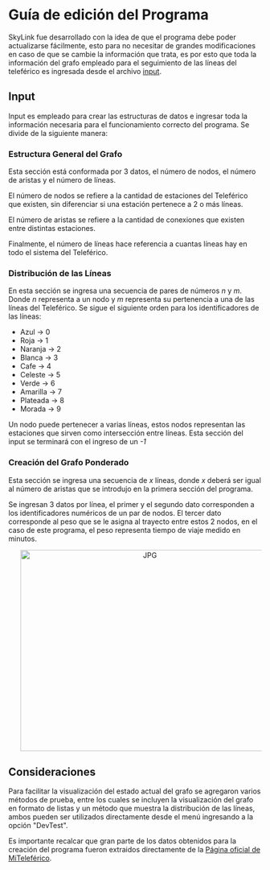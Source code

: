 # Guía de edición del Programa
SkyLink fue desarrollado con la idea de que el programa debe poder actualizarse fácilmente, esto para no necesitar de grandes modificaciones en caso de que se cambie la información que trata, es por esto que toda la información del grafo empleado para el seguimiento de las líneas del teleférico es ingresada desde el archivo [input](input.txt).

## Input
Input es empleado para crear las estructuras de datos e ingresar toda la información necesaria para el funcionamiento correcto del programa. Se divide de la siguiente manera:
### Estructura General del Grafo
Esta sección está conformada por 3 datos, el número de nodos, el número de aristas y el número de líneas.

El número de nodos se refiere a la cantidad de estaciones del Teleférico que existen, sin diferenciar si una estación pertenece a 2 o más líneas.

El número de aristas se refiere a la cantidad de conexiones que existen entre distintas estaciones.

Finalmente, el número de líneas hace referencia a cuantas líneas hay en todo el sistema del Teleférico.

### Distribución de las Líneas
En esta sección se ingresa una secuencia de pares de números *_n_* y *_m_*. Donde *_n_* representa a un nodo y *_m_* representa su pertenencia a una de las líneas del Teleférico. Se sigue el siguiente orden para los identificadores de las líneas:
* Azul -> 0
* Roja -> 1
* Naranja -> 2
* Blanca -> 3
* Cafe -> 4
* Celeste -> 5
* Verde -> 6
* Amarilla -> 7
* Plateada -> 8
* Morada -> 9
    
Un nodo puede pertenecer a varias líneas, estos nodos representan las estaciones que sirven como intersección entre líneas.
Esta sección del input se terminará con el ingreso de un _-1_

### Creación del Grafo Ponderado
Esta sección se ingresa una secuencia de _x_ líneas, donde _x_ deberá ser igual al número de aristas que se introdujo en la primera sección del programa.

Se ingresan 3 datos por línea, el primer y el segundo dato corresponden a los identificadores numéricos de un par de nodos. El tercer dato corresponde al peso que se le asigna al trayecto entre estos 2 nodos, en el caso de este programa, el peso representa tiempo de viaje medido en minutos.

<div id="lineas">
  <ul align="center">
    <img height="400" width="500" alt="JPG" src="https://i.postimg.cc/rFy0BFCh/photo1715609299.jpg">
    </ul>
</div>

## Consideraciones
Para facilitar la visualización del estado actual del grafo se agregaron varios métodos de prueba, entre los cuales se incluyen la visualización del grafo en formato de listas y un método que muestra la distribución de las líneas, ambos pueden ser utilizados directamente desde el menú ingresando a la opción "DevTest".

Es importante recalcar que gran parte de los datos obtenidos para la creación del programa fueron extraidos directamente de la [Página oficial de MiTeleférico](https://www.miteleferico.bo/).
